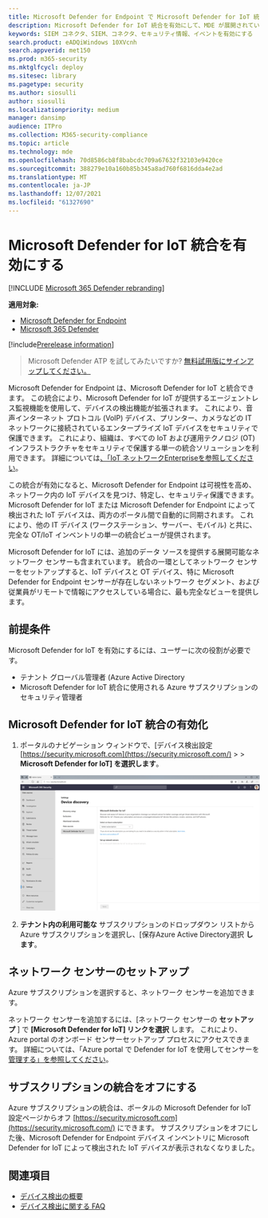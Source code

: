 ```yaml
---
title: Microsoft Defender for Endpoint で Microsoft Defender for IoT 統合を有効にする
description: Microsoft Defender for IoT 統合を有効にして、MDE が展開されていないネットワーク領域の IoT/OT デバイスに焦点を当てた可視性を得る
keywords: SIEM コネクタ、SIEM、コネクタ、セキュリティ情報、イベントを有効にする
search.product: eADQiWindows 10XVcnh
search.appverid: met150
ms.prod: m365-security
ms.mktglfcycl: deploy
ms.sitesec: library
ms.pagetype: security
ms.author: siosulli
author: siosulli
ms.localizationpriority: medium
manager: dansimp
audience: ITPro
ms.collection: M365-security-compliance
ms.topic: article
ms.technology: mde
ms.openlocfilehash: 70d8586cb8f8babcdc709a67632f32103e9420ce
ms.sourcegitcommit: 388279e10a160b85b345a8ad760f6816dda4e2ad
ms.translationtype: MT
ms.contentlocale: ja-JP
ms.lasthandoff: 12/07/2021
ms.locfileid: "61327690"
---
```

# <a name="enable-microsoft-defender-for-iot-integration"></a>Microsoft Defender for IoT 統合を有効にする

[!INCLUDE [Microsoft 365 Defender rebranding](../../includes/microsoft-defender.md)]

**適用対象:**

- [Microsoft Defender for Endpoint](https://go.microsoft.com/fwlink/?linkid=2154037)
- [Microsoft 365 Defender](https://go.microsoft.com/fwlink/?linkid=2118804)

[!include[Prerelease information](../../includes/prerelease.md)]

> Microsoft Defender ATP を試してみたいですか? [無料試用版にサインアップしてください。](https://signup.microsoft.com/create-account/signup?products=7f379fee-c4f9-4278-b0a1-e4c8c2fcdf7e&ru=https://aka.ms/MDEp2OpenTrial?ocid=docs-wdatp-enablesiem-abovefoldlink)

Microsoft Defender for Endpoint は、Microsoft Defender for IoT と統合できます。 この統合により、Microsoft Defender for IoT が提供するエージェントレス監視機能を使用して、デバイスの検出機能が拡張されます。 これにより、音声インターネット プロトコル (VoIP) デバイス、プリンター、カメラなどの IT ネットワークに接続されているエンタープライズ IoT デバイスをセキュリティで保護できます。 これにより、組織は、すべての IoT および運用テクノロジ (OT) インフラストラクチャをセキュリティで保護する単一の統合ソリューションを利用できます。 詳細については[、「IoT ネットワークEnterpriseを参照してください](/azure/defender-for-iot/organizations/overview-eiot)。

この統合が有効になると、Microsoft Defender for Endpoint は可視性を高め、ネットワーク内の IoT デバイスを見つけ、特定し、セキュリティ保護できます。 Microsoft Defender for IoT または Microsoft Defender for Endpoint によって検出された IoT デバイスは、両方のポータル間で自動的に同期されます。 これにより、他の IT デバイス (ワークステーション、サーバー、モバイル) と共に、完全な OT/IoT インベントリの単一の統合ビューが提供されます。

Microsoft Defender for IoT には、追加のデータ ソースを提供する展開可能なネットワーク センサーも含まれています。 統合の一環としてネットワーク センサーをセットアップすると、IoT デバイスと OT デバイス、特に Microsoft Defender for Endpoint センサーが存在しないネットワーク セグメント、および従業員がリモートで情報にアクセスしている場合に、最も完全なビューを提供します。

## <a name="prerequisites"></a>前提条件

Microsoft Defender for IoT を有効にするには、ユーザーに次の役割が必要です。

- テナント グローバル管理者 (Azure Active Directory
- Microsoft Defender for IoT 統合に使用される Azure サブスクリプションのセキュリティ管理者

## <a name="enabling-the-microsoft-defender-for-iot-integration"></a>Microsoft Defender for IoT 統合の有効化

1. ポータルのナビゲーション ウィンドウで、[デバイス検出設定 [https://security.microsoft.com](https://security.microsoft.com/)  \>  \> **Microsoft Defender for IoT] を選択します**。

    ![IoT 統合セットアップのイメージ。](images/enable-defender-for-iot.png)

2. **テナント内の利用可能な** サブスクリプションのドロップダウン リストから Azure サブスクリプションを選択し、[保存Azure Active Directory選択 **します**。

## <a name="set-up-a-network-sensor"></a>ネットワーク センサーのセットアップ

Azure サブスクリプションを選択すると、ネットワーク センサーを追加できます。

ネットワーク センサーを追加するには、[ネットワーク センサーの **セットアップ** ] で **[Microsoft Defender for IoT] リンクを選択** します。 これにより、Azure portal のオンボード センサーセットアップ プロセスにアクセスできます。 詳細については、「Azure portal で Defender for IoT を使用してセンサーを [管理する」を参照してください](/azure/defender-for-iot/organizations/how-to-manage-sensors-on-the-cloud)。

## <a name="turn-off-subscription-integration"></a>サブスクリプションの統合をオフにする

Azure サブスクリプションの統合は、ポータルの Microsoft Defender for IoT 設定ページからオフ [https://security.microsoft.com](https://security.microsoft.com/) にできます。 サブスクリプションをオフにした後、Microsoft Defender for Endpoint デバイス インベントリに Microsoft Defender for IoT によって検出された IoT デバイスが表示されなくなりました。

## <a name="see-also"></a>関連項目

- [デバイス検出の概要](configure-device-discovery.md)
- [デバイス検出に関する FAQ](device-discovery-faq.md)
